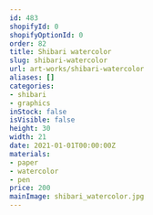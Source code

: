 ```yaml
---
id: 483
shopifyId: 0
shopifyOptionId: 0
order: 82
title: Shibari watercolor
slug: shibari-watercolor
url: art-works/shibari-watercolor
aliases: []
categories:
- shibari
- graphics
inStock: false
isVisible: false
height: 30
width: 21
date: 2021-01-01T00:00:00Z
materials:
- paper
- watercolor
- pen
price: 200
mainImage: shibari_watercolor.jpg
---
```

